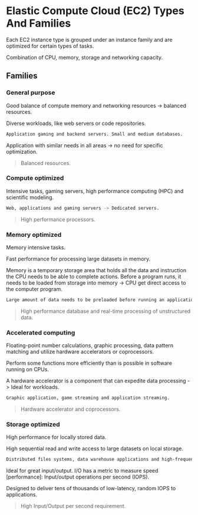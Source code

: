 # Elastic Compute Cloud (EC2) Types And Families

Each EC2 instance type is grouped under an instance family and are optimized for certain types of tasks.

Combination of CPU, memory, storage and networking capacity.

## Families

### General purpose

Good balance of compute memory and networking resources -> balanced resources.

Diverse workloads, like web servers or code repositories.

```sh
Application gaming and backend servers. Small and medium databases.
```

Application with similar needs in all areas -> no need for specific optimization.

> Balanced resources.

### Compute optimized

Intensive tasks, gaming servers, high performance computing (HPC) and scientific modeling.

```sh
Web, applications and gaming servers -> Dedicated servers.
```

> High performance processors.

### Memory optimized

Memory intensive tasks.

Fast performance for processing large datasets in memory.

Memory is a temporary storage area that holds all the data and instruction the CPU needs to be able to complete actions. Before a program runs, it needs to be loaded from storage into memory -> CPU get direct access to the computer program.

```sh
Large amount of data needs to be preloaded before running an application.
```

> High performance database and real-time processing of unstructured data.

### Accelerated computing

Floating-point number calculations, graphic processing, data pattern matching and utilize hardware accelerators or coprocessors.

Perform some functions more efficiently than is possible in software running on CPUs.

A hardware accelerator is a component that can expedite data processing -> Ideal for workloads.

```sh
Graphic application, game streaming and application streaming.
```

> Hardware accelerator and coprocessors.

### Storage optimized

High performance for locally stored data.

High sequential read and write access to large datasets on local storage.

```sh
Distributed files systems, data warehouse applications and high-frequency online transaction processing (OLTP) systems.
```

Ideal for great input/output. I/O has a metric to measure speed [performance]: Input/output operations per second (IOPS).

Designed to deliver tens of thousands of low-latency, random IOPS to applications.

> High Input/Output per second requirement.
